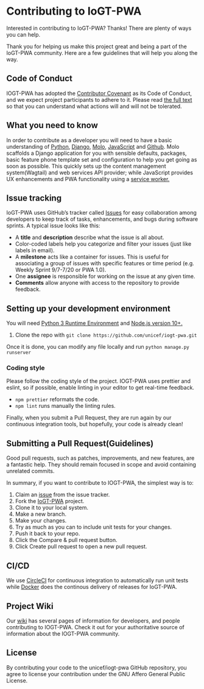 # Contributing to IoGT-PWA

Interested in contributing to IoGT-PWA? Thanks! There are plenty of ways you can help.

Thank you for helping us make this project great and being a part of the IoGT-PWA community. Here are a few guidelines that will help you along the way.

## Code of Conduct

IOGT-PWA has adopted the [Contributor Covenant](https://www.contributor-covenant.org/) as its Code of Conduct, and we expect project participants to adhere to it.
Please read [the full text](/CODE_OF_CONDUCT.md) so that you can understand what actions will and will not be tolerated.

## What you need to know

In order to contribute as a developer you will need to have a basic understanding of [Python](https://docs.python.org/3/), [Django](https://docs.djangoproject.com/en/3.0/), [Molo](https://molo.readthedocs.io/getting-started.html), [JavaScript](https://www.javascript.com/resources) and [Github](https://help.github.com/en/github). Molo scaffolds a Django application for you with sensible defaults, packages, basic feature phone template set and configuration to help you get going as soon as possible. This quickly sets up the content management system(Wagtail) and web services API provider; while JavaScript provides UX enhancements and PWA functionality using a [service worker.](https://developers.google.com/web/fundamentals/primers/service-workers)



## Issue tracking

IoGT-PWA uses GitHub’s tracker called [Issues](https://github.com/unicef/iogt-pwa/issues) for easy collaboration among developers to keep track of tasks, enhancements, and bugs during software sprints. A typical issue looks like this:
* A **title** and **description** describe what the issue is all about.
* Color-coded labels help you categorize and filter your issues (just like labels in email).
* A **milestone** acts like a container for issues. This is useful for associating a group of issues with specific features or time period (e.g. Weekly Sprint 9/7-7/20 or PWA 1.0). 
* One **assignee** is responsible for working on the issue at any given time.
* **Comments** allow anyone with access to the repository to provide feedback.

## Setting up your development environment
You will need [Python 3 Runtime Environment](https://www.python.org/downloads/) and [Node.js version 10+.](https://nodejs.org/en/download/releases/)

1. Clone the repo with `git clone https://github.com/unicef/iogt-pwa.git`

Once it is done, you can modify any file locally and run `python manage.py runserver`

### Coding style

Please follow the coding style of the project. IOGT-PWA uses prettier and eslint, so if possible, enable linting in your editor to get real-time feedback.

- `npm prettier` reformats the code.
- `npm lint` runs manually the linting rules.

Finally, when you submit a Pull Request, they are run again by our continuous integration tools, but hopefully, your code is already clean!

## Submitting a Pull Request(Guidelines)

Good pull requests, such as patches, improvements, and new features, are a fantastic help. They should remain focused in scope and avoid containing unrelated commits.

In summary, if you want to contribute to IOGT-PWA, the simplest way is to:
1. Claim an [issue](https://github.com/unicef/iogt-pwa/issues) from the issue tracker.
2. Fork the [IoGT-PWA](https://github.com/unicef/iogt-pwa) project.
3. Clone it to your local system.
4. Make a new branch.
5. Make your changes.
6. Try as much as you can to include unit tests for your changes. 
7. Push it back to your repo.
8. Click the Compare & pull request button.
9. Click Create pull request to open a new pull request.



## CI/CD
We use [CircleCI](https://circleci.com/) for continuous integration to automatically run unit tests while [Docker](https://www.docker.com/) does the continous delivery of releases for IoGT-PWA.

## Project Wiki
Our [wiki](https://github.com/unicef/iogt-pwa/wiki) has several pages of information for developers, and people contributing to IOGT-PWA. Check it out for your authoritative source of information about the IOGT-PWA community.

## License

By contributing your code to the unicef/iogt-pwa GitHub repository, you agree to license your contribution under the GNU Affero General Public License.



